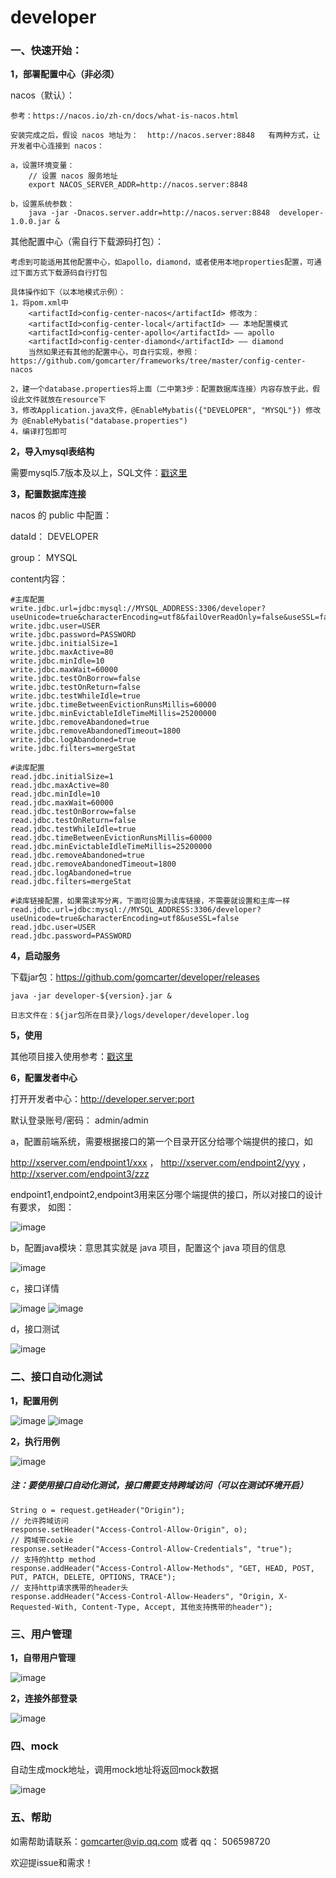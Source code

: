 # developer #
### 一、快速开始：

**1，部署配置中心（非必须）**

nacos（默认）：

    参考：https://nacos.io/zh-cn/docs/what-is-nacos.html

    安装完成之后，假设 nacos 地址为：  http://nacos.server:8848   有两种方式，让开发者中心连接到 nacos：

    a，设置环境变量：
        // 设置 nacos 服务地址
        export NACOS_SERVER_ADDR=http://nacos.server:8848

    b，设置系统参数：
        java -jar -Dnacos.server.addr=http://nacos.server:8848  developer-1.0.0.jar &

其他配置中心（需自行下载源码打包）：

    考虑到可能适用其他配置中心，如apollo，diamond，或者使用本地properties配置，可通过下面方式下载源码自行打包
    
    具体操作如下（以本地模式示例）：
    1，将pom.xml中 
        <artifactId>config-center-nacos</artifactId> 修改为：
        <artifactId>config-center-local</artifactId> —— 本地配置模式
        <artifactId>config-center-apollo</artifactId> —— apollo
        <artifactId>config-center-diamond</artifactId> —— diamond
        当然如果还有其他的配置中心，可自行实现，参照：https://github.com/gomcarter/frameworks/tree/master/config-center-nacos

    2，建一个database.properties将上面（二中第3步：配置数据库连接）内容存放于此，假设此文件就放在resource下
    3，修改Application.java文件，@EnableMybatis({"DEVELOPER", "MYSQL"}) 修改为 @EnableMybatis("database.properties")
    4，编译打包即可


**2，导入mysql表结构**

需要mysql5.7版本及以上，SQL文件：<a href="https://github.com/gomcarter/developer/blob/master/java/developer.sql" target="_blank">戳这里</a>


**3，配置数据库连接**

nacos 的 public 中配置：

dataId： DEVELOPER

group：  MYSQL

content内容：

    #主库配置
    write.jdbc.url=jdbc:mysql://MYSQL_ADDRESS:3306/developer?useUnicode=true&characterEncoding=utf8&failOverReadOnly=false&useSSL=false
    write.jdbc.user=USER
    write.jdbc.password=PASSWORD
    write.jdbc.initialSize=1
    write.jdbc.maxActive=80
    write.jdbc.minIdle=10
    write.jdbc.maxWait=60000
    write.jdbc.testOnBorrow=false
    write.jdbc.testOnReturn=false
    write.jdbc.testWhileIdle=true
    write.jdbc.timeBetweenEvictionRunsMillis=60000
    write.jdbc.minEvictableIdleTimeMillis=25200000
    write.jdbc.removeAbandoned=true
    write.jdbc.removeAbandonedTimeout=1800
    write.jdbc.logAbandoned=true
    write.jdbc.filters=mergeStat

    #读库配置
    read.jdbc.initialSize=1
    read.jdbc.maxActive=80
    read.jdbc.minIdle=10
    read.jdbc.maxWait=60000
    read.jdbc.testOnBorrow=false
    read.jdbc.testOnReturn=false
    read.jdbc.testWhileIdle=true
    read.jdbc.timeBetweenEvictionRunsMillis=60000
    read.jdbc.minEvictableIdleTimeMillis=25200000
    read.jdbc.removeAbandoned=true
    read.jdbc.removeAbandonedTimeout=1800
    read.jdbc.logAbandoned=true
    read.jdbc.filters=mergeStat

    #读库链接配置，如果需读写分离，下面可设置为读库链接，不需要就设置和主库一样
    read.jdbc.url=jdbc:mysql://MYSQL_ADDRESS:3306/developer?useUnicode=true&characterEncoding=utf8&useSSL=false
    read.jdbc.user=USER
    read.jdbc.password=PASSWORD


**4，启动服务**

下载jar包：https://github.com/gomcarter/developer/releases

    java -jar developer-${version}.jar &

    日志文件在：${jar包所在目录}/logs/developer/developer.log


**5，使用**

其他项目接入使用参考：<a href="https://github.com/gomcarter/frameworks/blob/master/interfaces-starter/README.md" target="_blank">戳这里</a>


**6，配置发者中心**

打开开发者中心：http://developer.server:port

默认登录账号/密码：  admin/admin

a，配置前端系统，需要根据接口的第一个目录开区分给哪个端提供的接口，如

http://xserver.com/endpoint1/xxx ，  http://xserver.com/endpoint2/yyy ， http://xserver.com/endpoint3/zzz

endpoint1,endpoint2,endpoint3用来区分哪个端提供的接口，所以对接口的设计有要求， 如图：

![image](https://user-images.githubusercontent.com/16378826/75749398-aed83200-5d5c-11ea-9991-539029c7edff.png)

b，配置java模块：意思其实就是 java 项目，配置这个 java 项目的信息

![image](https://user-images.githubusercontent.com/16378826/75749379-a3850680-5d5c-11ea-810e-635d020af72c.png)
    
c，接口详情

![image](https://user-images.githubusercontent.com/16378826/75749340-8cdeaf80-5d5c-11ea-91af-3de2f321ced0.png)
![image](https://user-images.githubusercontent.com/16378826/75749320-7e909380-5d5c-11ea-9aca-6fe515578f10.png)

d，接口测试

![image](https://user-images.githubusercontent.com/16378826/75749279-6c165a00-5d5c-11ea-9ca2-f2d9f609f617.png)


### 二、接口自动化测试
**1，配置用例**

![image](https://user-images.githubusercontent.com/16378826/75749177-2ce80900-5d5c-11ea-8368-0f03ce8c7efc.png)
![image](https://user-images.githubusercontent.com/16378826/75749238-530da900-5d5c-11ea-8b4d-f505f23930d2.png)

**2，执行用例**

![image](https://user-images.githubusercontent.com/16378826/75000401-312d4000-5499-11ea-8438-0282a96bc689.png)

##### 注：要使用接口自动化测试，接口需要支持跨域访问（可以在测试环境开启）
    String o = request.getHeader("Origin");
    // 允许跨域访问
    response.setHeader("Access-Control-Allow-Origin", o);
    // 跨域带cookie
    response.setHeader("Access-Control-Allow-Credentials", "true");
    // 支持的http method
    response.addHeader("Access-Control-Allow-Methods", "GET, HEAD, POST, PUT, PATCH, DELETE, OPTIONS, TRACE");
    // 支持http请求携带的header头
    response.addHeader("Access-Control-Allow-Headers", "Origin, X-Requested-With, Content-Type, Accept, 其他支持携带的header");


### 三、用户管理
**1，自带用户管理**

![image](https://user-images.githubusercontent.com/16378826/75749078-e98d9a80-5d5b-11ea-9ad7-61a6e2416e3d.png)

**2，连接外部登录**

![image](https://user-images.githubusercontent.com/16378826/75749118-03c77880-5d5c-11ea-8a62-b65fb3cda07f.png)


### 四、mock

自动生成mock地址，调用mock地址将返回mock数据

![image](https://user-images.githubusercontent.com/16378826/75968793-eb489100-5f08-11ea-9f20-98521b22af50.png)


### 五、帮助

如需帮助请联系：gomcarter@vip.qq.com
或者 qq： 506598720

欢迎提issue和需求！
